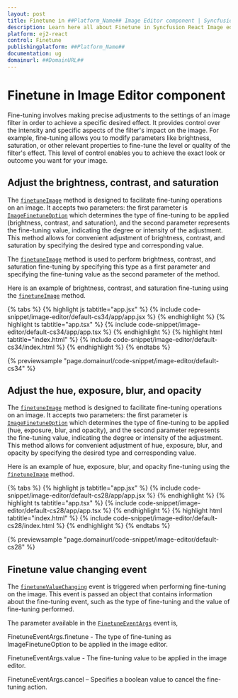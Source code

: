 ```yaml
---
layout: post
title: Finetune in ##Platform_Name## Image Editor component | Syncfusion
description: Learn here all about Finetune in Syncfusion React Image editor component of Syncfusion Essential JS 2 and more.
platform: ej2-react
control: Finetune 
publishingplatform: ##Platform_Name##
documentation: ug
domainurl: ##DomainURL##
---
```


# Finetune in Image Editor component

Fine-tuning involves making precise adjustments to the settings of an image filter in order to achieve a specific desired effect. It provides control over the intensity and specific aspects of the filter's impact on the image. For example, fine-tuning allows you to modify parameters like brightness, saturation, or other relevant properties to fine-tune the level or quality of the filter's effect. This level of control enables you to achieve the exact look or outcome you want for your image.

## Adjust the brightness, contrast, and saturation

The [`finetuneImage`](https://ej2.syncfusion.com/react/documentation/api/image-editor/#finetuneImage) method is designed to facilitate fine-tuning operations on an image. It accepts two parameters: the first parameter is [`ImageFinetuneOption`](https://ej2.syncfusion.com/react/documentation/api/image-editor/imageFinetuneOption/) which determines the type of fine-tuning to be applied (brightness, contrast, and saturation), and the second parameter represents the fine-tuning value, indicating the degree or intensity of the adjustment. This method allows for convenient adjustment of brightness, contrast, and saturation by specifying the desired type and corresponding value.

The [`finetuneImage`](https://ej2.syncfusion.com/react/documentation/api/image-editor/#finetuneImage) method is used to perform brightness, contrast, and saturation fine-tuning by specifying this type as a first parameter and specifying the fine-tuning value as the second parameter of the method.

Here is an example of brightness, contrast, and saturation fine-tuning using the [`finetuneImage`](https://ej2.syncfusion.com/react/documentation/api/image-editor/#finetuneImage) method.

{% tabs %}
{% highlight js tabtitle="app.jsx" %}
{% include code-snippet/image-editor/default-cs34/app/app.jsx %}
{% endhighlight %}
{% highlight ts tabtitle="app.tsx" %}
{% include code-snippet/image-editor/default-cs34/app/app.tsx %}
{% endhighlight %}
{% highlight html tabtitle="index.html" %}
{% include code-snippet/image-editor/default-cs34/index.html %}
{% endhighlight %}
{% endtabs %}
        
{% previewsample "page.domainurl/code-snippet/image-editor/default-cs34" %}

## Adjust the hue, exposure, blur, and opacity

The [`finetuneImage`](https://ej2.syncfusion.com/react/documentation/api/image-editor/#finetuneImage) method is designed to facilitate fine-tuning operations on an image. It accepts two parameters: the first parameter is [`ImageFinetuneOption`](https://ej2.syncfusion.com/react/documentation/api/image-editor/imageFinetuneOption/) which determines the type of fine-tuning to be applied (hue, exposure, blur, and opacity), and the second parameter represents the fine-tuning value, indicating the degree or intensity of the adjustment. This method allows for convenient adjustment of hue, exposure, blur, and opacity by specifying the desired type and corresponding value.

Here is an example of hue, exposure, blur, and opacity fine-tuning using the [`finetuneImage`](https://ej2.syncfusion.com/react/documentation/api/image-editor/#finetuneImage) method. 

{% tabs %}
{% highlight js tabtitle="app.jsx" %}
{% include code-snippet/image-editor/default-cs28/app/app.jsx %}
{% endhighlight %}
{% highlight ts tabtitle="app.tsx" %}
{% include code-snippet/image-editor/default-cs28/app/app.tsx %}
{% endhighlight %}
{% highlight html tabtitle="index.html" %}
{% include code-snippet/image-editor/default-cs28/index.html %}
{% endhighlight %}
{% endtabs %}
        
{% previewsample "page.domainurl/code-snippet/image-editor/default-cs28" %}

## Finetune value changing event 

The [`finetuneValueChanging`](https://ej2.syncfusion.com/documentation/api/image-editor/#finetunevaluechanging) event is triggered when performing fine-tuning on the image. This event is passed an object that contains information about the fine-tuning event, such as the type of fine-tuning and the value of fine-tuning performed. 

The parameter available in the [`FinetuneEventArgs`](https://ej2.syncfusion.com/react/documentation/api/image-editor/finetuneEventArgs/) event is, 

FinetuneEventArgs.finetune - The type of fine-tuning as ImageFinetuneOption to be applied in the image editor. 

FinetuneEventArgs.value - The fine-tuning value to be applied in the image editor. 

FinetuneEventArgs.cancel – Specifies a boolean value to cancel the fine-tuning action. 
